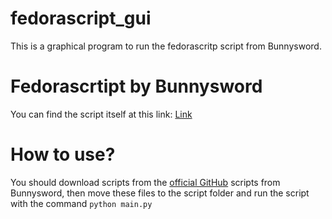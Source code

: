 # fedorascript_gui
This is a graphical program to run the fedorascritp script from Bunnysword.

# Fedorascrtipt by Bunnysword
You can find the script itself at this link: [Link](https://github.com/Bunnysword/Fedoscript/tree/main)

# How to use?
You should download scripts from the [official GitHub](https://github.com/Bunnysword/Fedoscript/tree/main) scripts from Bunnysword, then move these files to the script folder and run the script with the command ```python main.py```
